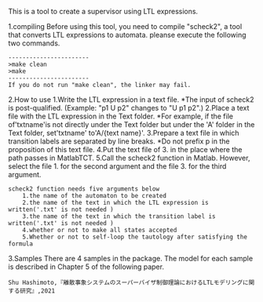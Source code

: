 This is a tool to create a supervisor using LTL expressions.

1.compiling
    Before using this tool, you need to compile "scheck2", a tool that converts LTL expressions to automata.
    pleanse execute the following two commands.

    -----------------------
    >make clean
    >make
    -----------------------
    If you do not run "make clean", the linker may fail.


2.How to use
    1.Write the LTL expression in a text file.
        *The input of scheck2 is post-qualified. (Example: "p1 U p2" changes to "U p1 p2".)
    2.Place a text file with the LTL expression in the Text folder.
        *For example, if the file of'txtname'is not directly under the Text folder but under the 'A' folder in the Text folder, set'txtname' to'A/{text name}'.
    3.Prepare a text file in which transition labels are separated by line breaks.
        *Do not prefix p in the proposition of this text file.
    4.Put the text file of 3. in the place where the path passes in MatlabTCT.
    5.Call the scheck2 function in Matlab. However, select the file 1. for the second argument and the file 3. for the third argument.

    scheck2 function needs five arguments below
        1.the name of the automaton to be created
        2.the name of the text in which the LTL expression is written('.txt' is not needed )
        3.the name of the text in which the transition label is written('.txt' is not needed )
        4.whether or not to make all states accepted
        5.Whether or not to self-loop the tautology after satisfying the formula


3.Samples
    There are 4 samples in the package.
    The model for each sample is described in Chapter 5 of the following paper.

    Shu Hashimoto,『離散事象システムのスーパーバイザ制御理論におけるLTLモデリングに関する研究』,2021
